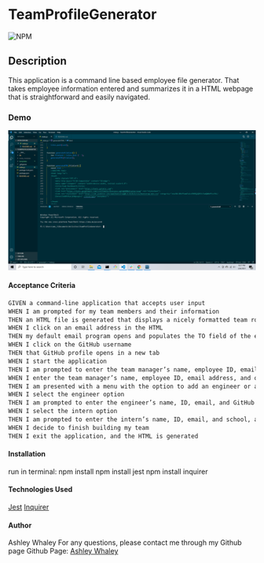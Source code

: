 # TeamProfileGenerator
![NPM](https://img.shields.io/npm/l/inquirer?style=flat-square)

## Description 
This application is a command line based employee file generator. That takes employee information entered and summarizes it in a HTML webpage that is straightforward and easily navigated. 

### Demo
[![Demo](templates/codescreenshot.png)](https://drive.google.com/file/d/1Z5_wsIGsLCV-xPShGhxh4DXbCr67bJNk/view "Demo Video")

#### Acceptance Criteria
```md
GIVEN a command-line application that accepts user input
WHEN I am prompted for my team members and their information
THEN an HTML file is generated that displays a nicely formatted team roster based on user input
WHEN I click on an email address in the HTML
THEN my default email program opens and populates the TO field of the email with the address
WHEN I click on the GitHub username
THEN that GitHub profile opens in a new tab
WHEN I start the application
THEN I am prompted to enter the team manager’s name, employee ID, email address, and office number
WHEN I enter the team manager’s name, employee ID, email address, and office number
THEN I am presented with a menu with the option to add an engineer or an intern or to finish building my team
WHEN I select the engineer option
THEN I am prompted to enter the engineer’s name, ID, email, and GitHub username, and I am taken back to the menu
WHEN I select the intern option
THEN I am prompted to enter the intern’s name, ID, email, and school, and I am taken back to the menu
WHEN I decide to finish building my team
THEN I exit the application, and the HTML is generated
```
#### Installation
run in terminal:
npm install
npm install jest
npm install inquirer


#### Technologies Used
[Jest](https://www.npmjs.com/package/jest)
[Inquirer](https://www.npmjs.com/package/inquirer)

#### Author

Ashley Whaley
For any questions, please contact me through my Github page
Github Page: [Ashley Whaley](https://github.com/AshleyWhaley)